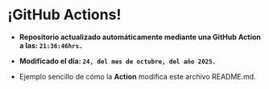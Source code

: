 # ¡GitHub Actions!
* **Repositorio actualizado automáticamente mediante una GitHub Action a las: `21:36:46hrs.`**
* **Modificado el día: `24, del mes de octubre, del año 2025.`**

* Ejemplo sencillo de cómo la **Action** modifica este archivo README.md.
